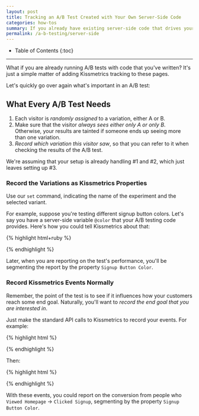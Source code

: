 ```yaml
---
layout: post
title: Tracking an A/B Test Created with Your Own Server-Side Code
categories: how-tos
summary: If you already have existing server-side code that drives your A/B tests, here is how to pass your results into Kissmetrics.
permalink: /a-b-testing/server-side
---
```

* Table of Contents
{:toc}
* * *

What if you are already running A/B tests with code that you've written? It's just a simple matter of adding Kissmetrics tracking to these pages.

Let's quickly go over again what's important in an A/B test:

## What Every A/B Test Needs

1. Each visitor is *randomly assigned* to a variation, either A or B.
2. Make sure that the visitor *always sees either only A or only B*. Otherwise, your results are tainted if someone ends up seeing more than one variation.
3. *Record which variation this visitor saw*, so that you can refer to it when checking the results of the A/B test.

We're assuming that your setup is already handling #1 and #2, which just leaves setting up #3.

### Record the Variations as Kissmetrics Properties

Use our `set` command, indicating the name of the experiment and the selected variant.

For example, suppose you're testing different signup button colors. Let's say you have a server-side variable `@color` that your A/B testing code provides. Here's how you could tell Kissmetrics about that:

{% highlight html+ruby %}
<script type="text/javascript">
  _kmq.push(["set", {"Signup Button Color": "<%= @color %>"}]);
</script>
{% endhighlight %}

Later, when you are reporting on the test's performance, you'll be segmenting the report by the property `Signup Button Color`.

### Record Kissmetrics Events Normally

Remember, the point of the test is to see if it influences how your customers reach some end goal. Naturally, you'll want to *record the end goal that you are interested in*.

Just make the standard API calls to Kissmetrics to record your events. For example:

{% highlight html %}
<script>
  // Record the button click with Kissmetrics
  _kmq.push(["record", "Viewed Homepage"])
</script>
{% endhighlight %}

Then:

{% highlight html %}
<script>
  // Record the button click with Kissmetrics
  _kmq.push(["trackClick", "signup_button", "Clicked Signup"])
</script>
{% endhighlight %}

With these events, you could report on the conversion from people who `Viewed Homepage` -> `Clicked Signup`, segmenting by the property `Signup Button Color`.
